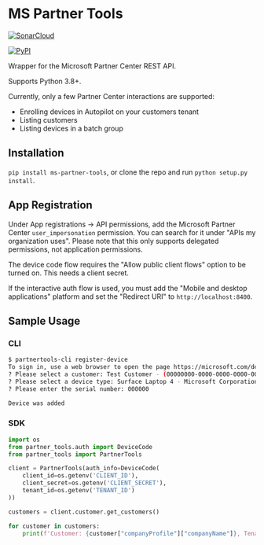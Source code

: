 # MS Partner Tools
[![SonarCloud](https://sonarcloud.io/images/project_badges/sonarcloud-black.svg)](https://sonarcloud.io/summary/new_code?id=techstormpc_ms-partner-tools)

[![PyPI](https://img.shields.io/pypi/v/ms-partner-tools.svg)](https://pypi.org/project/ms-partner-tools/#description)

Wrapper for the Microsoft Partner Center REST API.

Supports Python 3.8+.

Currently, only a few Partner Center interactions are supported:
- Enrolling devices in Autopilot on your customers tenant
- Listing customers
- Listing devices in a batch group

## Installation

`pip install ms-partner-tools`, or clone the repo and run `python setup.py install`.

## App Registration

Under App registrations -> API permissions, add the Microsoft Partner Center `user_impersonation` permission.
You can search for it under "APIs my organization uses".
Please note that this only supports delegated permissions, not application permissions.

The device code flow requires the "Allow public client flows" option to be turned on. This needs a client secret.

If the interactive auth flow is used, you must add the "Mobile and desktop applications" platform and set the "Redirect URI" to `http://localhost:8400`.

## Sample Usage

### CLI

```bash
$ partnertools-cli register-device
To sign in, use a web browser to open the page https://microsoft.com/devicelogin and enter the code <CODE> to authenticate.
? Please select a customer: Test Customer - (00000000-0000-0000-0000-000000000000)
? Please select a device type: Surface Laptop 4 - Microsoft Corporation
? Please enter the serial number: 000000 

Device was added
```

### SDK

```python
import os
from partner_tools.auth import DeviceCode
from partner_tools import PartnerTools

client = PartnerTools(auth_info=DeviceCode(
    client_id=os.getenv('CLIENT_ID'),
    client_secret=os.getenv('CLIENT_SECRET'),
    tenant_id=os.getenv('TENANT_ID')
))

customers = client.customer.get_customers()

for customer in customers:
    print(f'Customer: {customer["companyProfile"]["companyName"]}, Tenant ID: {customer["id"]}')
```
